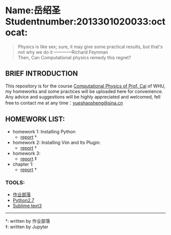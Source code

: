 # Name:岳绍圣 Studentnumber:2013301020033:octocat:

> Physics is like sex; sure, it may give some practical results, but that's not why we do it  ————Richard Feynman  
> Then, Can Computational physics remedy this regret?  

## BRIEF INTRODUCTION

This repository is for the course [Computational Physics of Prof. Cai](https://github.com/caihao/computational_physics_whu) of WHU, my homeworks and some practices will be uploaded here for convenience. Any advice and suggestions  will be highly appreciated and welcomed, fell free to contact me at any time：yueshaosheng@sina.cn 

## HOMEWORK LIST:

- homework 1: Installing Python
  * [report](https://www.zybuluo.com/Guoguo0605/note/331943) †
- homework 2: Installing Vim and Its Plugin:
  * [report](https://www.zybuluo.com/Guoguo0605/note/332468) †
- homework 3: 
  * [report](https://github.com/SmallGuoguo/computationalphysics_N2013301020033/blob/master/homework3/homework3.ipynb) ‡  
- chapter 1: 
  * [report](https://github.com/SmallGuoguo/computationalphysics_N2013301020033/tree/master/chapter1) †  

### TOOLS:

- [作业部落](https://www.zybuluo.com/mdeditor)  
- [Python2.7](https://www.python.org/downloads/)  
- [Sublime text3](http://www.sublimetext.com/)  


------
†: written by 作业部落  
‡: written by Jupyter
